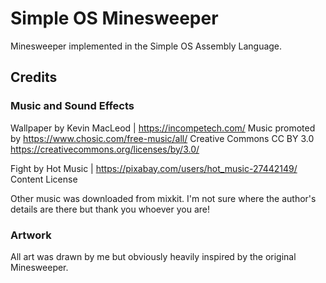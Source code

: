 # Simple OS Minesweeper
Minesweeper implemented in the Simple OS Assembly Language.

## Credits

### Music and Sound Effects
Wallpaper by Kevin MacLeod | https://incompetech.com/
Music promoted by https://www.chosic.com/free-music/all/
Creative Commons CC BY 3.0
https://creativecommons.org/licenses/by/3.0/

Fight by Hot Music | https://pixabay.com/users/hot_music-27442149/ Content License

Other music was downloaded from mixkit. I'm not sure where the author's details are there
but thank you whoever you are!

### Artwork

All art was drawn by me but obviously heavily inspired by the original Minesweeper.
